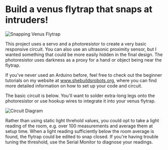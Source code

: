 # Build a venus flytrap that snaps at intruders!

![Snapping Venus Flytrap](https://github.com/user-attachments/assets/5e43d363-4b63-4a59-bc4f-a0a09bb2b955)

This project uses a servo and a photoresistor to create a very basic responsive circuit. You can also use an ultrasonic proximity sensor, but I wanted something that could be more easily hidden in the final design. The photoresistor uses darkness as a proxy for a hand or object being near the flytrap.

If you've never used an Arduino before, feel free to check out the beginner tutorials on my website at www.shebuildsrobots.org, where you can find more detailed information on how to set up your code and circuit.

The basic circuit is below. You'll want to solder extra-long legs onto the photoresistor or use hookup wires to integrate it into your venus flytrap.

![Circuit Diagram](https://github.com/user-attachments/assets/28a52663-ef5d-4161-be07-a8b0d1e3b83d)

Rather than using static light threhold values, you could opt to take a light reading of the room, e.g. over 100 measurements and average them at setup time. When a light reading sufficiently below the room average is found, the flytrap could be edited to snap closed. If you're having trouble tuning the threshold, use the Serial Monitor to diagnose your readings.
